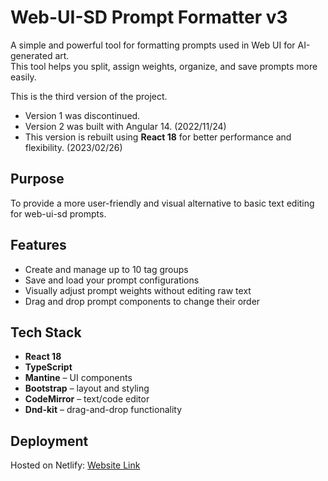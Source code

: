 # Web-UI-SD Prompt Formatter v3

A simple and powerful tool for formatting prompts used in Web UI for AI-generated art.  
This tool helps you split, assign weights, organize, and save prompts more easily.

This is the third version of the project.  
- Version 1 was discontinued.  
- Version 2 was built with Angular 14. (2022/11/24)
- This version is rebuilt using **React 18** for better performance and flexibility. (2023/02/26)

## Purpose

To provide a more user-friendly and visual alternative to basic text editing for web-ui-sd prompts.

## Features

- Create and manage up to 10 tag groups  
- Save and load your prompt configurations  
- Visually adjust prompt weights without editing raw text  
- Drag and drop prompt components to change their order  

## Tech Stack

- **React 18**  
- **TypeScript**  
- **Mantine** – UI components  
- **Bootstrap** – layout and styling  
- **CodeMirror** – text/code editor  
- **Dnd-kit** – drag-and-drop functionality  

## Deployment

Hosted on Netlify: [Website Link](https://web-ui-tag-helper-v3.netlify.app/tag#editor)
